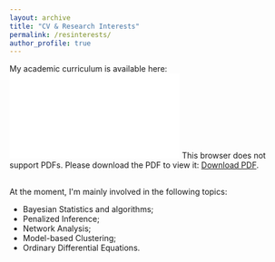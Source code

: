 ```yaml
---
layout: archive
title: "CV & Research Interests"
permalink: /resinterests/
author_profile: true
---
```


My academic curriculum is available here: <object data="/files/ranciati_academic_cv.pdf" type="application/pdf" width="700px" height="700px">
    <embed src="/files/ranciati_academic_cv.pdf">
        This browser does not support PDFs. Please download the PDF to view it: <a href="http://yoursite.com/the.pdf">Download PDF</a>.</p>
    </embed>
</object>

## 
At the moment, I'm mainly involved in the following topics:
* Bayesian Statistics and algorithms;
* Penalized Inference;
* Network Analysis;
* Model-based Clustering;
* Ordinary Differential Equations.
